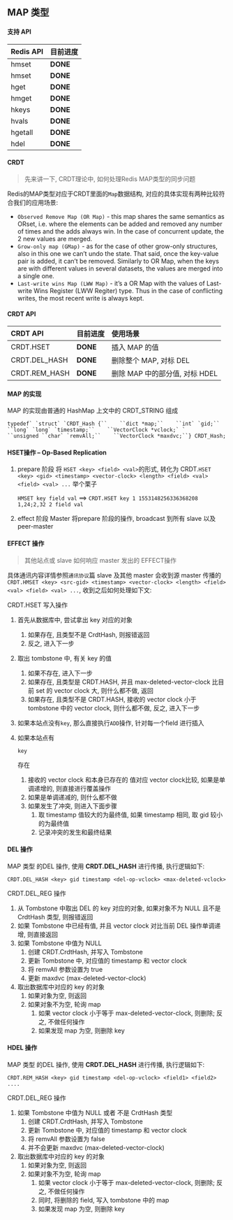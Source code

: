 ## MAP 类型

#### 支持 API

| Redis API | 目前进度 |
| :-------- | :------- |
| hmset     | **DONE** |
| hmset     | **DONE** |
| hget      | **DONE** |
| hmget     | **DONE** |
| hkeys     | **DONE** |
| hvals     | **DONE** |
| hgetall   | **DONE** |
| hdel      | **DONE** |

#### CRDT

> 先来讲一下, CRDT理论中, 如何处理Redis MAP类型的同步问题

Redis的MAP类型对应于CRDT里面的`Map`数据结构, 对应的具体实现有两种比较符合我们的应用场景:

- `Observed Remove Map (OR Map)` - this map shares the same semantics as ORset, i.e. where the elements can be added and removed any number of times and the adds always win. In the case of concurrent update, the 2 new values are merged.
- `Grow-only map (GMap)` - as for the case of other grow-only structures, also in this one we can’t undo the state. That said, once the key-value pair is added, it can’t be removed. Similarly to OR Map, when the keys are with different values in several datasets, the values are merged into a single one.
- `Last-write wins Map (LWW Map)` - it’s a OR Map with the values of Last-write Wins Register (LWW Regiter) type. Thus in the case of conflicting writes, the most recent write is always kept.

#### CRDT API

| CRDT API      | 目前进度 | 使用场景                       |
| :------------ | :------- | :----------------------------- |
| CRDT.HSET     | **DONE** | 插入 MAP 的值                  |
| CRDT.DEL_HASH | **DONE** | 删除整个 MAP, 对标 DEL         |
| CRDT.REM_HASH | **DONE** | 删除 MAP 中的部分值, 对标 HDEL |

#### MAP 的实现

MAP 的实现由普通的 HashMap 上文中的 CRDT_STRING 组成

```
typedef` `struct` `CRDT_Hash {``    ``dict *map;``    ``int` `gid;``    ``long` `long` `timestamp;``    ``VectorClock *vclock;` `    ``unsigned ``char` `remvAll;``    ``VectorClock *maxdvc;``} CRDT_Hash;
```



#### HSET操作 – Op-Based Replication

1. prepare 阶段
   将 `HSET <key> <field> <val>`的形式, 转化为 CRDT.`HSET <key> <gid> <timestamp> <vector-clock> <length> <field> <val> <field> <val> ...`
   举个栗子

   `HMSET key field val` ==>
   `CRDT.HSET key 1 1553148256336368208 1,24;2,32 2 field val`

2. effect 阶段
   Master 将prepare 阶段的操作, broadcast 到所有 slave 以及 peer-master

#### EFFECT 操作

> 其他站点或 slave 如何响应 master 发出的 EFFECT操作

具体通讯内容详情参照`通讯协议`篇
slave 及其他 master 会收到源 master 传播的 `CRDT.HMSET <key> <src-gid> <timestamp> <vector-clock> <length> <field> <val> <field> <val> ...`, 收到之后如何处理如下文:

CRDT.HSET 写入操作



1. 首先从数据库中, 尝试拿出 key 对应的对象

   1. 如果存在, 且类型不是 CrdtHash, 则报错返回
   2. 反之, 进入下一步

2. 取出 tombstone 中, 有关 key 的值

   1. 如果不存在, 进入下一步
   2. 如果存在, 且类型是 CRDT.HASH, 并且 max-deleted-vector-clock 比目前 set 的 vector clock 大, 则什么都不做, 返回
   3. 如果存在, 且类型不是 CRDT.HASH, 接收的 vector clock 小于 tombstone 中的 vector clock, 则什么都不做, 反之, 进入下一步

3. 如果本站点没有`key`, 那么直接执行`ADD`操作, 针对每一个field 进行插入

4. 如果本站点有 

   ```
   key
   ```

    存在

   1. 接收的 vector clock 和本身已存在的 值对应 vector clock比较, 如果是单调递增的, 则直接进行覆盖操作
   2. 如果是单调递减的, 则什么都不做
   3. 如果发生了冲突, 则进入下面步骤
      1. 取 timestamp 值较大的为最终值, 如果 timestamp 相同, 取 gid 较小的为最终值
      2. 记录冲突的发生和最终结果



#### DEL 操作



MAP 类型 的DEL 操作, 使用 **CRDT.DEL_HASH** 进行传播, 执行逻辑如下:

```
CRDT.DEL_HASH <key> gid timestamp <del-op-vclock> <max-deleted-vclock>
```

CRDT.DEL_REG 操作



1. 从 Tombstone 中取出 DEL 的 key 对应的对象, 如果对象不为 NULL 且不是 CrdtHash 类型, 则报错返回 
2. 如果 Tombstone 中已经有值, 并且 vector clock 对比当前 DEL 操作单调递增, 则直接返回
3. 如果 Tombstone 中值为 NULL 
   1. 创建 CRDT.CrdtHash, 并写入 Tombstone
   2. 更新 Tombstone 中, 对应值的 timestamp 和 vector clock
   3. 将 remvAll 参数设置为 true
   4. 更新 maxdvc (max-deleted-vector-clock)
4. 取出数据库中对应的 key 的对象
   1. 如果对象为空, 则返回
   2. 如果对象不为空, 轮询 map
      1. 如果 vector clock 小于等于 max-deleted-vector-clock, 则删除; 反之, 不做任何操作
      2. 如果发现 map 为空, 则删除 key

#### HDEL 操作



MAP 类型 的DEL 操作, 使用 **CRDT.DEL_HASH** 进行传播, 执行逻辑如下:

```
CRDT.REM_HASH <key> gid timestamp <del-op-vclock> <field1> <field2> ....
```

CRDT.DEL_REG 操作





1. 如果 Tombstone 中值为 NULL 或者 不是 CrdtHash 类型
   1. 创建 CRDT.CrdtHash, 并写入 Tombstone
   2. 更新 Tombstone 中, 对应值的 timestamp 和 vector clock
   3. 将 remvAll 参数设置为 false
   4. 并不会更新 maxdvc (max-deleted-vector-clock)
2. 取出数据库中对应的 key 的对象
   1. 如果对象为空, 则返回
   2. 如果对象不为空, 轮询 map
      1. 如果 vector clock 小于等于 max-deleted-vector-clock, 则删除; 反之, 不做任何操作
      2. 同时, 将删除的 field, 写入 tombstone 中的 map
      3. 如果发现 map 为空, 则删除 key